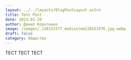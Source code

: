 ```yaml
---
layout: ../../layouts/BlogPostLayout.astro
title: Test Post
date: 2023-01-20
author: Данил Коротенко
image: /images/_128153377_mediaitem128153376.jpg.webp
draft: false
category: Общество
---
```

ТЕСТ ТЕСТ ТЕСТ